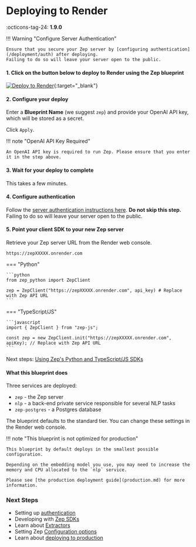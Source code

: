 # Deploying to Render
:octicons-tag-24: **1.9.0**

!!! Warning "Configure Server Authentication"

    Ensure that you secure your Zep server by [configuring authentication](/deployment/auth) after deploying. 
    Failing to do so will leave your server open to the public.

#### 1. Click on the button below to deploy to Render using the Zep blueprint

[![Deploy to Render](https://render.com/images/deploy-to-render-button.svg)](https://render.com/deploy?repo=https://github.com/getzep/zep){:target="_blank"}

#### 2. Configure your deploy

Enter a **Blueprint Name** (we suggest `zep`) and provide your OpenAI API key, which will be stored as a secret.

Click `Apply`.

!!! note "OpenAI API Key Required"

    An OpenAI API key is required to run Zep. Please ensure that you enter it in the step above. 

#### 3. Wait for your deploy to complete

This takes a few minutes.

#### 4. Configure authentication

Follow the [server authentication instructions here](/deployment/auth). **Do not skip this step.** Failing to do so will leave your server open to the public.

#### 5. Point your client SDK to your new Zep server

Retrieve your Zep server URL from the Render web console.

`https://zepXXXXX.onrender.com`

=== "Python"

    ```python
    from zep_python import ZepClient

    zep = ZepClient("https://zepXXXXX.onrender.com", api_key) # Replace with Zep API URL
    ```

=== "TypeScript/JS"

    ```javascript
    import { ZepClient } from "zep-js";

    const zep = new ZepClient.init("https://zepXXXXX.onrender.com", apiKey); // Replace with Zep API URL
    ```

Next steps: [Using Zep's Python and TypeScript/JS SDKs](../sdk/index.md)

#### What this blueprint does

Three services are deployed:

- `zep` - the Zep server
- `nlp` - a back-end private service responsible for several NLP tasks
- `zep-postgres` - a Postgres database

The blueprint defaults to the standard tier. You can change these settings in the Render web console.

!!! note "This blueprint is not optimized for production"

    This blueprint by default deploys in the smallest possible configuration. 

    Depending on the embedding model you use, you may need to increase the memory and CPU allocated to the `nlp` service. 

    Please see [the production deployment guide](production.md) for more information.


### Next Steps

- Setting up [authentication](auth.md)
- Developing with [Zep SDKs](../sdk/index.md)
- Learn about [Extractors](../sdk/extractors.md)
- Setting Zep [Configuration options](config.md)
- Learn about [deploying to production](production.md)